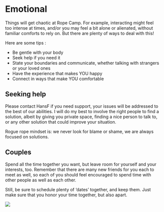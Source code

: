 # Emotional

Things will get chaotic at Rope Camp. For example, interacting might feel too intense at times, and/or you may feel a bit alone or alienated, without familiar comforts to rely on. But there are plenty of ways to deal with this!

Here are some tips :

* Be gentle with your body 
* Seek help if you need it 
* State your boundaries and communicate, whether talking with strangers or your loved ones 
* Have the experience that makes YOU happy 
* Connect in ways that make YOU comfortable 

## Seeking help

Please contact HansF if you need support, your issues will be addressed to the best of our abilities. I will do my best to involve the right people to find a solution, albeit by giving you private space, finding a nice person to talk to, or any other solution that could improve your situation.

Rogue rope mindset is: we never look for blame or shame, we are always focused on solutions.

## Couples

Spend all the time together you want, but leave room for yourself and your interests, too. Remember that there are many new friends for you each to meet as well, so each of you should feel encouraged to spend time with other people as well as each other. 

Still, be sure to schedule plenty of ‘dates’ together, and keep them. Just make sure that you honor your time together, but also apart.

![](../assets/hug.webp)

